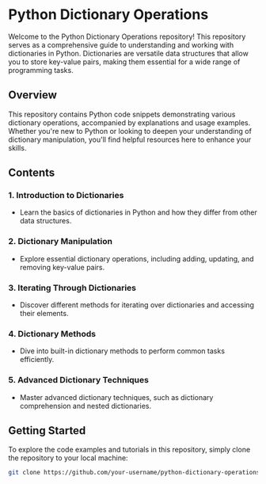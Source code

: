 # Python Dictionary Operations

Welcome to the Python Dictionary Operations repository! This repository serves as a comprehensive guide to understanding and working with dictionaries in Python. Dictionaries are versatile data structures that allow you to store key-value pairs, making them essential for a wide range of programming tasks.

## Overview

This repository contains Python code snippets demonstrating various dictionary operations, accompanied by explanations and usage examples. Whether you're new to Python or looking to deepen your understanding of dictionary manipulation, you'll find helpful resources here to enhance your skills.

## Contents

### 1. Introduction to Dictionaries
- Learn the basics of dictionaries in Python and how they differ from other data structures.

### 2. Dictionary Manipulation
- Explore essential dictionary operations, including adding, updating, and removing key-value pairs.

### 3. Iterating Through Dictionaries
- Discover different methods for iterating over dictionaries and accessing their elements.

### 4. Dictionary Methods
- Dive into built-in dictionary methods to perform common tasks efficiently.

### 5. Advanced Dictionary Techniques
- Master advanced dictionary techniques, such as dictionary comprehension and nested dictionaries.

## Getting Started

To explore the code examples and tutorials in this repository, simply clone the repository to your local machine:

```bash
git clone https://github.com/your-username/python-dictionary-operations.git

